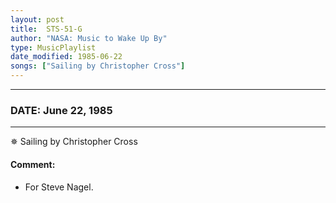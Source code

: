 ```yaml
---
layout: post
title:  STS-51-G
author: "NASA: Music to Wake Up By"
type: MusicPlaylist
date_modified: 1985-06-22
songs: ["Sailing by Christopher Cross"]
---
```


----
### DATE: June 22, 1985
----
✵ Sailing by Christopher Cross

#### Comment:
* For Steve Nagel.



<br/>
<center>
	<a target="_blank"
	   href="https://twitter.com/intent/tweet?hashtags=Space,NASA,Playlist,NASAWakeupCalls,SpaceProgram&text={{ page.author}}, '{{ page.songs.first }}' {{ page.title }}, {{ page.date | date: '%B %d, %Y' }}. {{ site.url }}{{ page.url }} @nasawakeupcalls">
	   <i class="fab fa-twitter" alt="Tweet this page" style="font-size: 1.3em;"></i>
	</a>
	&nbsp; 	<i class="fas fa-user-astronaut" style="font-size: 1.5em;"></i> &nbsp;
    <a type="amzn" search="'Sailing by Christopher Cross'" category="popular music">
        <i class="fab fa-amazon" style="font-size: 1.3em;"></i>
    </a>
</center>
